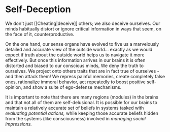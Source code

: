 # Self-Deception
We don't just [[Cheating|deceive]] others; we also deceive ourselves. Our minds habitually distort or ignore critical information in ways that seem, on the face of it, counterproductive. 

On the one hand, our sense organs have evolved to five us a marvelously detailed and accurate view of the outside world... exactly as we would expect if truth about the outside world helps us to navigate it more effectively. But once this information arrives in our brains it is often distorted and biased to our conscious minds, We deny the truth to ourselves. We project onto others traits that are in fact true of ourselves - and then attack them!  We repress painful memories, create completely false ones, rationalize immoral behavior, act repeatedly to boost positive self-opinion, and show a suite of ego-defense mechanisms.

It is important to note that there are many regions (modules) in the brains and that not all of them are self-delusional. It is possible for our brains to maintain a relatively accurate set of beliefs in systems tasked with *evaluating potential actions,* while keeping those accurate beliefs hidden from the systems (like consciousness) involved in *managing social impressions.*

